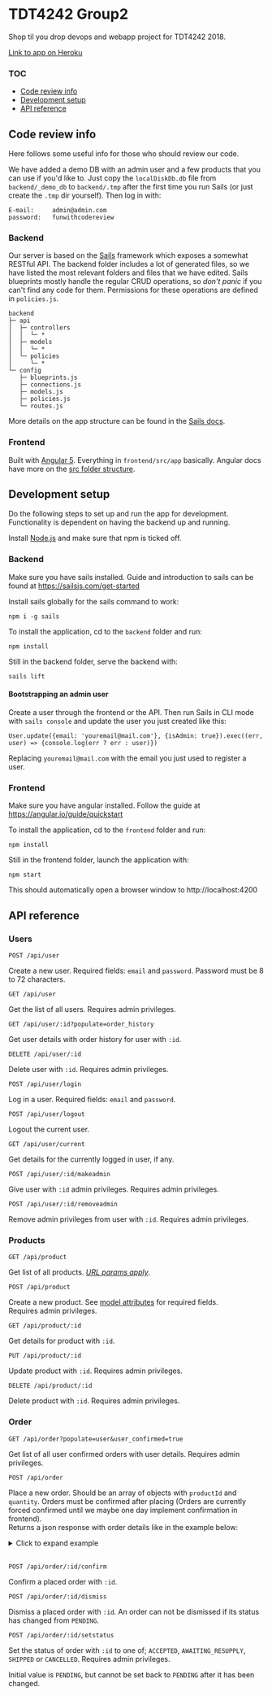 # TDT4242 Group2
Shop til you drop devops and webapp project for TDT4242 2018.

[Link to app on Heroku](https://tdt4242-group2.herokuapp.com/)

### TOC
* [Code review info](#code-review-info)
* [Development setup](#development-setup)
* [API reference](#api-reference)

## Code review info
Here follows some useful info for those who should review our code.

We have added a demo DB with an admin user and a few products that you can use if you'd like to. Just copy the `localDiskDb.db` file from `backend/_demo_db` to `backend/.tmp` after the first time you run Sails (or just create the `.tmp` dir yourself). Then log in with:
```
E-mail:     admin@admin.com
password:   funwithcodereview
```

### Backend
Our server is based on the [Sails](https://sailsjs.com/) framework which exposes a somewhat RESTful API. The backend folder includes a lot of generated files, so we have listed the most relevant folders and files that we have edited. Sails blueprints mostly handle the regular CRUD operations, so *don't panic* if you can't find any code for them. Permissions for these operations are defined in `policies.js`.
```
backend
├─ api
│  ├─ controllers
│  │  └─ *
│  ├─ models
│  │  └─ *
│  └─ policies
│     └─ *
└─ config
   ├─ blueprints.js
   ├─ connections.js
   ├─ models.js
   ├─ policies.js
   └─ routes.js
```
More details on the app structure can be found in the [Sails docs](https://sailsjs.com/documentation/anatomy).
### Frontend
Built with [Angular 5](https://angular.io/). Everything in `frontend/src/app` basically.
Angular docs have more on the [src folder structure](https://angular.io/guide/quickstart#the-src-folder).

## Development setup
Do the following steps to set up and run the app for development. Functionality is dependent on having the backend up and running.

Install [Node.js](https://nodejs.org/en/) and make sure that npm is ticked off.

### Backend
Make sure you have sails installed. Guide and introduction to sails can be found at https://sailsjs.com/get-started

Install sails globally for the sails command to work:
```
npm i -g sails
```
To install the application, cd to the `backend` folder and run:
```
npm install
```
Still in the backend folder, serve the backend with:
```
sails lift
```
#### Bootstrapping an admin user
Create a user through the frontend or the API. Then run Sails in CLI mode with `sails console` and update the user you just created like this:
```
User.update({email: 'youremail@mail.com'}, {isAdmin: true}).exec((err, user) => {console.log(err ? err : user)})
```
Replacing `youremail@mail.com` with the email you just used to register a user.

### Frontend
Make sure you have angular installed. Follow the guide at https://angular.io/guide/quickstart

To install the application, cd to the `frontend` folder and run:
```
npm install
```
Still in the frontend folder, launch the application with:
```
npm start
```
This should automatically open a browser window to http://localhost:4200

## API reference
### Users
```
POST /api/user
```
Create a new user. Required fields: `email` and `password`.
Password must be 8 to 72 characters.
```
GET /api/user
```
Get the list of all users. Requires admin privileges.
```
GET /api/user/:id?populate=order_history
```
Get user details with order history for user with `:id`.
```
DELETE /api/user/:id
```
Delete user with `:id`. Requires admin privileges.
```
POST /api/user/login
```
Log in a user. Required fields: `email` and `password`.
```
POST /api/user/logout
```
Logout the current user.
```
GET /api/user/current
```
Get details for the currently logged in user, if any.
```
POST /api/user/:id/makeadmin
```
Give user with `:id` admin privileges. Requires admin privileges.
```
POST /api/user/:id/removeadmin
```
Remove admin privileges from user with `:id`. Requires admin privileges.

### Products
```
GET /api/product
```
Get list of all products. [*URL params apply*](https://sailsjs.com/documentation/reference/blueprint-api/find-where).
```
POST /api/product
```
Create a new product. See [model attributes](backend/api/models/Product.js) for required fields.  
Requires admin privileges.
```
GET /api/product/:id
```
Get details for product with `:id`.
```
PUT /api/product/:id
```
Update product with `:id`. Requires admin privileges.
```
DELETE /api/product/:id
```
Delete product with `:id`. Requires admin privileges.

### Order
```
GET /api/order?populate=user&user_confirmed=true
```
Get list of all user confirmed orders with user details. Requires admin privileges.
```
POST /api/order
```
Place a new order. Should be an array of objects with `productId` and `quantity`. Orders must be confirmed after placing (Orders are currently forced confirmed until we maybe one day implement confirmation in frontend).  
Returns a json response with order details like in the example below:

<details><summary>Click to expand example</summary><pre>
{
    "user": 1,
    "total_price": 157.6,
    "order_details": [
        {
            "product": {...},
            "quantity": 2,
            "line_price": 59.8
        },
        {
            "product": {...},
            "quantity": 3,
            "line_price": 97.8
        }
    ],
    "status": "PENDING",
    "user_confirmed": false,
    "createdAt": "2018-03-21T22:51:35.664Z",
    "updatedAt": "2018-03-21T22:51:35.664Z",
    "id": 3
}
</pre></details><br>

```
POST /api/order/:id/confirm
```
Confirm a placed order with `:id`.
```
POST /api/order/:id/dismiss
```
Dismiss a placed order with `:id`. An order can not be dismissed if its status has changed from `PENDING`.
```
POST /api/order/:id/setstatus
```
Set the status of order with `:id` to one of; `ACCEPTED`, `AWAITING_RESUPPLY`, `SHIPPED` or `CANCELLED`. Requires admin privileges.

Initial value is `PENDING`, but cannot be set back to `PENDING` after it has been changed.
